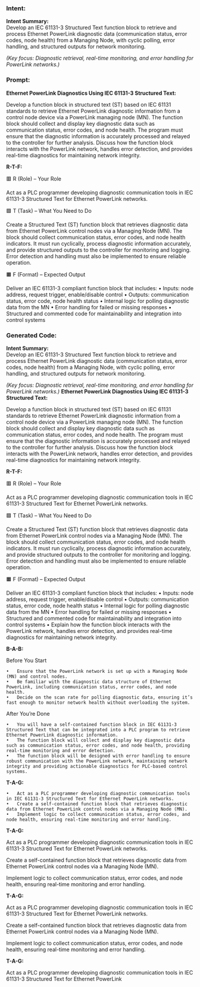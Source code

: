 ### Intent:
**Intent Summary:**  
Develop an IEC 61131-3 Structured Text function block to retrieve and process Ethernet PowerLink diagnostic data (communication status, error codes, node health) from a Managing Node, with cyclic polling, error handling, and structured outputs for network monitoring.  

*(Key focus: Diagnostic retrieval, real-time monitoring, and error handling for PowerLink networks.)*

### Prompt:
**Ethernet PowerLink Diagnostics Using IEC 61131-3 Structured Text:**

Develop a function block in structured text (ST) based on IEC 61131 standards to retrieve Ethernet PowerLink diagnostic information from a control node device via a PowerLink managing node (MN). The function block should collect and display key diagnostic data such as communication status, error codes, and node health. The program must ensure that the diagnostic information is accurately processed and relayed to the controller for further analysis. Discuss how the function block interacts with the PowerLink network, handles error detection, and provides real-time diagnostics for maintaining network integrity.

**R-T-F:**

🟥 R (Role) – Your Role

Act as a PLC programmer developing diagnostic communication tools in IEC 61131-3 Structured Text for Ethernet PowerLink networks.

🟩 T (Task) – What You Need to Do

Create a Structured Text (ST) function block that retrieves diagnostic data from Ethernet PowerLink control nodes via a Managing Node (MN). The block should collect communication status, error codes, and node health indicators. It must run cyclically, process diagnostic information accurately, and provide structured outputs to the controller for monitoring and logging. Error detection and handling must also be implemented to ensure reliable operation.

🟧 F (Format) – Expected Output

Deliver an IEC 61131-3 compliant function block that includes:
	•	Inputs: node address, request trigger, enable/disable control
	•	Outputs: communication status, error code, node health status
	•	Internal logic for polling diagnostic data from the MN
	•	Error handling for failed or missing responses
	•	Structured and commented code for maintainability and integration into control systems

### Generated Code:
**Intent Summary:**  
Develop an IEC 61131-3 Structured Text function block to retrieve and process Ethernet PowerLink diagnostic data (communication status, error codes, node health) from a Managing Node, with cyclic polling, error handling, and structured outputs for network monitoring.  

*(Key focus: Diagnostic retrieval, real-time monitoring, and error handling for PowerLink networks.)*
**Ethernet PowerLink Diagnostics Using IEC 61131-3 Structured Text:**

Develop a function block in structured text (ST) based on IEC 61131 standards to retrieve Ethernet PowerLink diagnostic information from a control node device via a PowerLink managing node (MN). The function block should collect and display key diagnostic data such as communication status, error codes, and node health. The program must ensure that the diagnostic information is accurately processed and relayed to the controller for further analysis. Discuss how the function block interacts with the PowerLink network, handles error detection, and provides real-time diagnostics for maintaining network integrity.

**R-T-F:**

🟥 R (Role) – Your Role

Act as a PLC programmer developing diagnostic communication tools in IEC 61131-3 Structured Text for Ethernet PowerLink networks.

🟩 T (Task) – What You Need to Do

Create a Structured Text (ST) function block that retrieves diagnostic data from Ethernet PowerLink control nodes via a Managing Node (MN). The block should collect communication status, error codes, and node health indicators. It must run cyclically, process diagnostic information accurately, and provide structured outputs to the controller for monitoring and logging. Error detection and handling must also be implemented to ensure reliable operation.

🟧 F (Format) – Expected Output

Deliver an IEC 61131-3 compliant function block that includes:
	•	Inputs: node address, request trigger, enable/disable control
	•	Outputs: communication status, error code, node health status
	•	Internal logic for polling diagnostic data from the MN
	•	Error handling for failed or missing responses
	•	Structured and commented code for maintainability and integration into control systems
	•	Explain how the function block interacts with the PowerLink network, handles error detection, and provides real-time diagnostics for maintaining network integrity.

**B-A-B:**

Before You Start

	•	Ensure that the PowerLink network is set up with a Managing Node (MN) and control nodes.
	•	Be familiar with the diagnostic data structure of Ethernet PowerLink, including communication status, error codes, and node health.
	•	Decide on the scan rate for polling diagnostic data, ensuring it’s fast enough to monitor network health without overloading the system.

After You’re Done

	•	You will have a self-contained function block in IEC 61131-3 Structured Text that can be integrated into a PLC program to retrieve Ethernet PowerLink diagnostic information.
	•	The function block will collect and display key diagnostic data such as communication status, error codes, and node health, providing real-time monitoring and error detection.
	•	The function block will be designed with error handling to ensure robust communication with the PowerLink network, maintaining network integrity and providing actionable diagnostics for PLC-based control systems.

**T-A-G:**

	•	Act as a PLC programmer developing diagnostic communication tools in IEC 61131-3 Structured Text for Ethernet PowerLink networks.
	•	Create a self-contained function block that retrieves diagnostic data from Ethernet PowerLink control nodes via a Managing Node (MN).
	•	Implement logic to collect communication status, error codes, and node health, ensuring real-time monitoring and error handling.

**T-A-G:**

Act as a PLC programmer developing diagnostic communication tools in IEC 61131-3 Structured Text for Ethernet PowerLink networks.

Create a self-contained function block that retrieves diagnostic data from Ethernet PowerLink control nodes via a Managing Node (MN).

Implement logic to collect communication status, error codes, and node health, ensuring real-time monitoring and error handling.

**T-A-G:**

Act as a PLC programmer developing diagnostic communication tools in IEC 61131-3 Structured Text for Ethernet PowerLink networks.

Create a self-contained function block that retrieves diagnostic data from Ethernet PowerLink control nodes via a Managing Node (MN).

Implement logic to collect communication status, error codes, and node health, ensuring real-time monitoring and error handling.

**T-A-G:**

Act as a PLC programmer developing diagnostic communication tools in IEC 61131-3 Structured Text for Ethernet PowerLink
